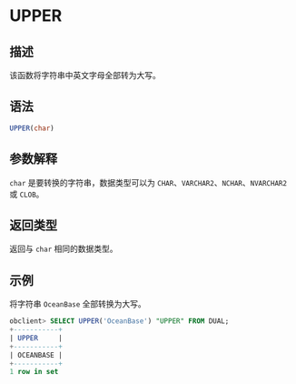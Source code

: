 # UPPER

## 描述

该函数将字符串中英文字母全部转为大写。

## 语法

```sql
UPPER(char)
```

## 参数解释

`char` 是要转换的字符串，数据类型可以为 `CHAR`、`VARCHAR2`、`NCHAR`、`NVARCHAR2` 或 `CLOB`。

## 返回类型

返回与 `char` 相同的数据类型。

## 示例

将字符串 `OceanBase` 全部转换为大写。

```sql
obclient> SELECT UPPER('OceanBase') "UPPER" FROM DUAL;
+-----------+
| UPPER     |
+-----------+
| OCEANBASE |
+-----------+
1 row in set
```
